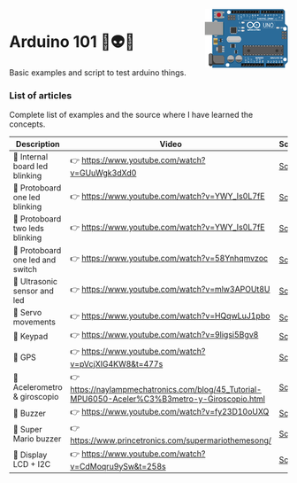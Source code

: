 <img src="https://github.com/damiancipolat/arduino101/blob/master/doc/logo.png?raw=true" width="150px" align="right" />

# Arduino 101 🚀:alien::robot:
Basic examples and script to test arduino things.

### List of articles
Complete list of examples and the source where I have learned the concepts.

| Description | Video  | Script | Circuit |
|-------------|--------|--------|--------|
| :hear_no_evil: Internal board led blinking | :point_right: https://www.youtube.com/watch?v=GUuWgk3dXd0  | [Script](https://github.com/damiancipolat/arduino101/tree/master/internal_led_blink) | -  |
| :hear_no_evil: Protoboard one led blinking | :point_right: https://www.youtube.com/watch?v=YWY_Is0L7fE  | [Script](https://github.com/damiancipolat/arduino101/tree/master/led_blink_protoboard_1) | [Circuit](https://github.com/damiancipolat/arduino101/blob/master/led_blink_protoboard_1/foto.jpg) |
| :hear_no_evil: Protoboard two leds blinking | :point_right: https://www.youtube.com/watch?v=YWY_Is0L7fE  | [Script](https://github.com/damiancipolat/arduino101/tree/master/led_blink_protoboard_2) | [Circuit](https://github.com/damiancipolat/arduino101/blob/master/led_blink_protoboard_2/circuit.jpg) |
| :hear_no_evil: Protoboard one led and switch | :point_right: https://www.youtube.com/watch?v=58Ynhqmvzoc  | [Script](https://github.com/damiancipolat/arduino101/tree/master/led_blink_protoboard_swtich) | [Circuit](https://github.com/damiancipolat/arduino101/blob/master/led_blink_protoboard_swtich/circuit.jpg) |
| :hear_no_evil: Ultrasonic sensor and led | :point_right: https://www.youtube.com/watch?v=mlw3APOUt8U  | [Script](https://github.com/damiancipolat/arduino101/tree/master/ultrasonic_sensor) | [Circuit](https://github.com/damiancipolat/arduino101/blob/master/ultrasonic_sensor/circuit.jpg) |
| :hear_no_evil: Servo movements | :point_right: https://www.youtube.com/watch?v=HQqwLuJ1pbo  | [Script](https://github.com/damiancipolat/arduino101/tree/master/servo_movements) | [Circuit](https://github.com/damiancipolat/arduino101/blob/master/servo_movements/circuito.jpg) |
| :hear_no_evil: Keypad | :point_right: https://www.youtube.com/watch?v=9ligsi5Bgv8  | [Script](https://github.com/damiancipolat/arduino101/tree/master/keypad) | [Circuit](https://github.com/damiancipolat/arduino101/blob/master/servo_movements/circuito.jpg) |
| :hear_no_evil: GPS | :point_right: https://www.youtube.com/watch?v=pVcjXIG4KW8&t=477s  | [Script](https://github.com/damiancipolat/arduino101/tree/master/gps) | [Circuit](https://github.com/damiancipolat/arduino101/blob/master/gps/circuito.jpg) |
| :hear_no_evil: Acelerometro & giroscopio | :point_right: https://naylampmechatronics.com/blog/45_Tutorial-MPU6050-Aceler%C3%B3metro-y-Giroscopio.html  | [Script](https://github.com/damiancipolat/arduino101/tree/master/PMU6050_acelerometer_giro) | [Circuit](https://github.com/damiancipolat/arduino101/blob/master/PMU6050_acelerometer_giro/circuito.jpg) |
| :hear_no_evil: Buzzer | :point_right: https://www.youtube.com/watch?v=fy23D10oUXQ  | [Script](https://github.com/damiancipolat/arduino101/tree/master/buzzer) | [Circuit](https://github.com/damiancipolat/arduino101/blob/master/buzzer/circuito.jpg) |
| :hear_no_evil: Super Mario buzzer | :point_right: https://www.princetronics.com/supermariothemesong/  | [Script](https://github.com/damiancipolat/arduino101/tree/master/super_mario_buzzer) | [Circuit](https://github.com/damiancipolat/arduino101/blob/master/super_mario_buzzer/circuito.jpg) |
| :hear_no_evil: Display LCD + I2C | :point_right: https://www.youtube.com/watch?v=CdMoqru9ySw&t=258s | [Script](https://github.com/damiancipolat/arduino101/tree/master/display_lcd_i2c) | [Circuit](https://github.com/damiancipolat/arduino101/blob/master/display_lcd_i2c/circuito.jpg?raw=true) |
